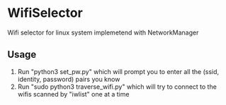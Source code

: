 # WifiSelector
Wifi selector for linux system implemetend with NetworkManager
## Usage
1. Run "python3 set_pw.py" which will prompt you to enter all the (ssid, identity, password) pairs you know
2. Run "sudo python3 traverse_wifi.py" which will try to connect to the wifis scanned by "iwlist" one at a time